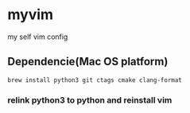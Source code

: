 # myvim
my self vim config

## **Dependencie**(Mac OS platform)
`brew install python3 git ctags cmake clang-format`
### relink python3 to python and reinstall vim

